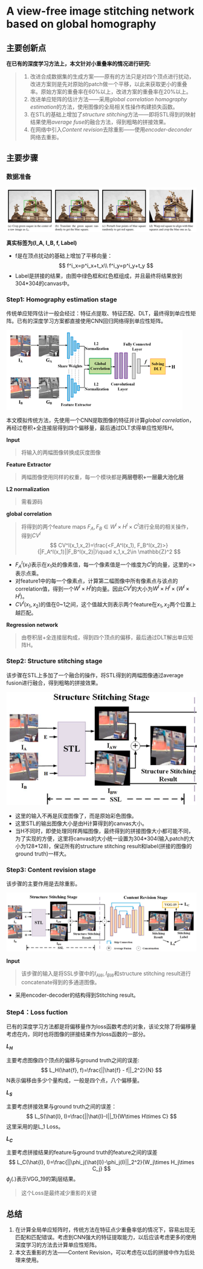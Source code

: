 # A view-free image stitching network based on global homography
## 主要创新点
**在已有的深度学习方法上，本文针对小重叠率的情况进行研究:**
> 1. 改进合成数据集的生成方案——原有的方法只是对四个顶点进行扰动，改进方案则是先对原始的patch做一个平移，以此来获取更小的重叠率。原始方案的重叠率在60%以上，改进方案的重叠率在20%以上。
> 2. 改进单应矩阵的估计方法——采用*global correlation homography estimation*的方法，使用图像的全局相关性操作构建损失函数。
> 3. 在STL的基础上增加了*structure stitching*方法——即将STL得到的映射结果使用*average fuse*的融合方法，得到粗略的拼接效果。
> 4. 在网络中引入*Content revision*去除重影——使用*encoder-deconder*网络去重影。
## 主要步骤
### 数据准备
![homography estimation](../.assets/VFISnet/datasetGen.png)

**真实标签为(I_A, I_B, f, Label)**

- f是在顶点扰动的基础上增加了平移向量：
$$
f^i_x=p^i_x+t_x\\
f^i_y=p^i_y+t_y
$$
- Label是拼接的结果，由图中绿色框和红色框组成，并且最终将结果放到304\*304的canvas中。
### Step1: Homography estimation stage
传统单应矩阵估计一般会经过：特征点提取、特征匹配、DLT，最终得到单应性矩阵。已有的深度学习方案都直接使用CNN回归网络得到单应性矩阵。

![homography estimation](../.assets/VFISnet/HEstimation.png)

本文模拟传统方法，先使用一个CNN提取图像的特征并计算*global correlation*，再经过卷积+全连接层得到四个偏移量，最后通过DLT求得单应性矩阵*H*。

**Input**
> 将输入的两幅图像转换成灰度图像

**Feature Extractor**
> 两幅图像使用同样的权重，每一个模块都是**两层卷积+一层最大池化层**

**L2 normalization**
> 需看源码

**global correlation**
> 将得到的两个feature maps $F_A, F_B\in W^l\times H^l\times C^l$进行全局的相关操作，得到$CV^l$
> $$
> CV^l(x_1,x_2)=\frac{<F_A^l(x_1), F_B^l(x_2)>}{|F_A^l(x_1)||F_B^l(x_2)|}\quad x_1,x_2\in \mathbb{Z}^2
> $$
- $F_A^l(x_1)$表示在$x_1$处的像素值，每一个像素值是一个维度为$C^l$的向量，这里的<>表示点乘。
- 对feature1中的每一个像素点，计算第二幅图像中所有像素点与该点的correlation值，得到一个$W^l\times H^l$的向量。因此$CV^l$的大小为$W^l\times H^l\times (W^l\times H^l)$。
- $CV^l(x_1,x_2)$的值在0~1之间，这个值越大则表示两个feature在$x_1,x_2$两个位置上越匹配。

**Regression network**
> 由卷积层+全连接层构成，得到四个顶点的偏移，最后通过DLT解出单应矩阵H。

### Step2: Structure stitching stage
该步骤在STL上多加了一个融合的操作，将STL得到的两幅图像通过average fusion进行融合，得到粗略的拼接效果。

![homography estimation](../.assets/VFISnet/structureStitching.png)

- 这里的输入不再是灰度图像了，而是原始彩色图像。
- 这里STL的输出图像大小是由H计算得到的canvas大小。
- 当H不同时，即使处理同样两幅图像，最终得到的拼接图像大小都可能不同，为了实现的方便，这里将canvas的大小统一设置为304\*304(输入patch的大小为128\*128)，保证所有的structure stitching result和label(拼接的图像的ground truth)一样大。

### Step3: Content revision stage
该步骤的主要作用是去除重影。

![homography estimation](../.assets/VFISnet/ContentRevision.png)

**Input**
> 该步骤的输入是将SSL步骤中的$I_{AW}, I_{BW}$和structure stitching result进行concatenate得到的多通道图像。
- 采用encoder-decoder的结构得到Stitching result。

### Step4：Loss fuction
已有的深度学习方法都是将偏移量作为loss函数考虑的对象，该论文除了将偏移量考虑在内，同时也将图像的拼接结果作为loss函数的一部分。

**$L_H$**

主要考虑图像四个顶点的偏移与ground truth之间的误差:
$$
L_H(\hat{f}, f)=\frac{||\hat{f} - f||_2^2}{N}
$$
N表示偏移由多少个量构成，一般是四个点，八个偏移量。

**$L_S$**

主要考虑拼接效果与ground truth之间的误差：
$$
L_S(\hat{I}, I)=\frac{||\hat{I}-I||_1}{W\times H\times C}
$$
这里采用的是L_1 Loss。

**$L_C$**

主要考虑拼接结果的feature与ground truth的feature之间的误差
$$
L_C(\hat{I}, I)=\frac{||\phi_j(\hat{I})-\phi_j(I)||_2^2}{W_j\times H_j\times C_j}
$$
$\phi_j(.)$表示VGG_19的第j层结果。
> 这个Loss是最终减少重影的关键

## 总结
1. 在计算全局单应矩阵时，传统方法在特征点少重叠率低的情况下，容易出现无匹配和匹配错误。考虑到CNN强大的特征提取能力，以后应该考虑更多的使用深度学习的方法去计算单应性矩阵。
2. 本文去重影的方法——Content Revision，可以考虑在以后的拼接中作为后处理来使用。
